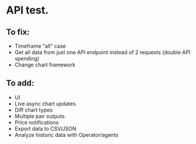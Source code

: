 # API test.
## To fix:
- Timeframe "all" case
- Get all data from just one API endpoint instead of 2 requests (double API spending)
- Change chart framework

## To add:
- UI
- Live async chart updates
- Diff chart types
- Multiple pair outputs
- Price notifications
- Export data to CSV/JSON
- Analyze historic data with Operator/agents  
